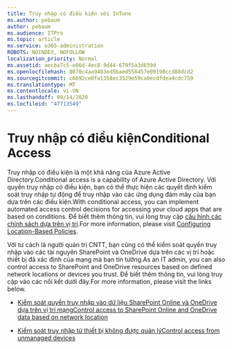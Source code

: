 ```yaml
---
title: Truy nhập có điều kiện với InTune
ms.author: pebaum
author: pebaum
ms.audience: ITPro
ms.topic: article
ms.service: o365-administration
ROBOTS: NOINDEX, NOFOLLOW
localization_priority: Normal
ms.assetid: aecba7c5-e86d-4ec8-9d44-679f5a3d659d
ms.openlocfilehash: 8070c4aa9483ed5baed558457e09190ccd88dcd2
ms.sourcegitcommit: c6692ce0fa1358ec3529e59ca0ecdfdea4cdc759
ms.translationtype: MT
ms.contentlocale: vi-VN
ms.lasthandoff: 09/14/2020
ms.locfileid: "47713549"
---
```

# <a name="conditional-access"></a><span data-ttu-id="cdc1c-102">Truy nhập có điều kiện</span><span class="sxs-lookup"><span data-stu-id="cdc1c-102">Conditional Access</span></span>

<span data-ttu-id="cdc1c-103">Truy nhập có điều kiện là một khả năng của Azure Active Directory.</span><span class="sxs-lookup"><span data-stu-id="cdc1c-103">Conditional access is a capability of Azure Active Directory.</span></span> <span data-ttu-id="cdc1c-104">Với quyền truy nhập có điều kiện, bạn có thể thực hiện các quyết định kiểm soát truy nhập tự động để truy nhập vào các ứng dụng đám mây của bạn dựa trên các điều kiện.</span><span class="sxs-lookup"><span data-stu-id="cdc1c-104">With conditional access, you can implement automated access control decisions for accessing your cloud apps that are based on conditions.</span></span> <span data-ttu-id="cdc1c-105">Để biết thêm thông tin, vui lòng truy cập [cấu hình các chính sách dựa trên vị trí](https://docs.microsoft.com/azure/active-directory/conditional-access/overview).</span><span class="sxs-lookup"><span data-stu-id="cdc1c-105">For more information, please visit [Configuring Location-Based Policies](https://docs.microsoft.com/azure/active-directory/conditional-access/overview).</span></span>

<span data-ttu-id="cdc1c-106">Với tư cách là người quản trị CNTT, bạn cũng có thể kiểm soát quyền truy nhập vào các tài nguyên SharePoint và OneDrive dựa trên các vị trí hoặc thiết bị đã xác định của mạng mà bạn tin tưởng.</span><span class="sxs-lookup"><span data-stu-id="cdc1c-106">As an IT admin, you can also control access to SharePoint and OneDrive resources based on defined network locations or devices you trust.</span></span> <span data-ttu-id="cdc1c-107">Để biết thêm thông tin, vui lòng truy cập vào các nối kết dưới đây.</span><span class="sxs-lookup"><span data-stu-id="cdc1c-107">For more information, please visit the links below.</span></span>

- [<span data-ttu-id="cdc1c-108">Kiểm soát quyền truy nhập vào dữ liệu SharePoint Online và OneDrive dựa trên vị trí mạng</span><span class="sxs-lookup"><span data-stu-id="cdc1c-108">Control access to SharePoint Online and OneDrive data based on network location</span></span>](https://docs.microsoft.com/sharepoint/control-access-based-on-network-location)

- [<span data-ttu-id="cdc1c-109">Kiểm soát truy nhập từ thiết bị không được quản lý</span><span class="sxs-lookup"><span data-stu-id="cdc1c-109">Control access from unmanaged devices</span></span>](https://docs.microsoft.com/sharepoint/control-access-from-unmanaged-devices)

